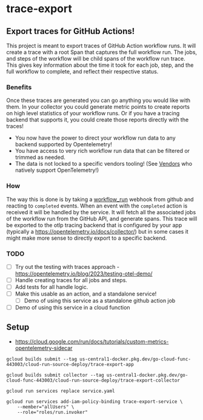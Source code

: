 # trace-export

##  Export traces for GitHub Actions!

This project is meant to export traces of GitHub Action workflow runs. It will create a trace with a root Span that captures the full workflow run. The jobs, and steps of the workflow will be child spans of the workflow run trace. This gives key information about the time it took for each job, step, and the full workflow to complete, and reflect their respective status.

### Benefits

Once these traces are generated you can go anything you would like with them. In your collector you could generate metric points to create reports on high level statistics of your workflow runs. Or if you have a tracing backend that supports it, you could create those reports directly with the traces!

- You now have the power to direct your workflow run data to any backend supported by Opentelemetry!
- You have access to very rich workflow run data that can be filtered or trimmed as needed.
- The data is not locked to a specific vendors tooling! (See [Vendors](https://opentelemetry.io/ecosystem/vendors/) who natively support OpenTelemetry!)

### How
The way this is done is by taking a [workflow_run](https://docs.github.com/en/webhooks/webhook-events-and-payloads#workflow_run) webhook from github and reacting to `completed` events. When an event with the `completed` action is received it will be handled by the service. It will fetch all the associated jobs of the workflow run from the GitHub API, and generate spans. This trace will be exported to the otlp tracing backend that is configured by your app (typically a https://opentelemetry.io/docs/collector/) but in some cases it might make more sense to directly export to a specific backend.


### TODO
- [ ] Try out the testing with traces approach - https://opentelemetry.io/blog/2023/testing-otel-demo/
- [ ] Handle creating traces for all jobs and steps.
- [ ] Add tests for all handle logic.
- [ ] Make this usable as an action, and a standalone service!
  - [ ] Demo of using this service as a standalone github action job
- [ ] Demo of using this service in a cloud function

## Setup

- https://cloud.google.com/run/docs/tutorials/custom-metrics-opentelemetry-sidecar

```
gcloud builds submit --tag us-central1-docker.pkg.dev/go-cloud-func-443003/cloud-run-source-deploy/trace-export-app

gcloud builds submit collector --tag us-central1-docker.pkg.dev/go-cloud-func-443003/cloud-run-source-deploy/trace-export-collector

gcloud run services replace service.yaml

gcloud run services add-iam-policy-binding trace-export-service \
    --member="allUsers" \
    --role="roles/run.invoker"
```